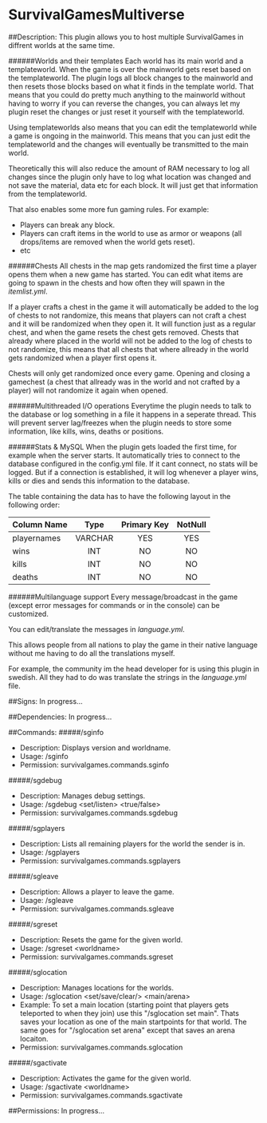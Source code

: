 SurvivalGamesMultiverse
=======================

##Description:
This plugin allows you to host multiple SurvivalGames in diffrent worlds at the same time.

######Worlds and their templates
Each world has its main world and a templateworld. When the game is over the mainworld gets reset based on the templateworld.
The plugin logs all block changes to the mainworld and then resets those blocks based on what it finds in the template world.
That means that you could do pretty much anything to the mainworld without having to worry if you can reverse the changes, you can always let my plugin reset the changes or just reset it yourself with the templateworld.

Using templateworlds also means that you can edit the templateworld while a game is ongoing in the mainworld. This means that you can just edit the templateworld and the changes will eventually be transmitted to the main world.

Theoretically this will also reduce the amount of RAM necessary to log all changes since the plugin only have to log what location was changed and not save the material, data etc for each block. It will just get that information from the templateworld.

That also enables some more fun gaming rules. For example:
 - Players can break any block.
 - Players can craft items in the world to use as armor or weapons (all drops/items are removed when the world gets reset).
 - etc

######Chests
All chests in the map gets randomized the first time a player opens them when a new game has started.
You can edit what items are going to spawn in the chests and how often they will spawn in the _itemlist.yml_.

If a player crafts a chest in the game it will automatically be added to the log of chests to not randomize, this means that players can not craft a chest and it will be randomized when they open it. It will function just as a regular chest, and when the game resets the chest gets removed.
Chests that already where placed in the world will not be added to the log of chests to not randomize, this means that all chests that where allready in the world gets randomized when a player first opens it.

Chests will only get randomized once every game. Opening and closing a gamechest (a chest that allready was in the world and not crafted by a player) will not randomize it again when opened.

######Multithreaded I/O operations
Everytime the plugin needs to talk to the database or log something in a file it happens in a seperate thread.
This will prevent server lag/freezes when the plugin needs to store some information, like kills, wins, deaths or positions.

######Stats & MySQL
When the plugin gets loaded the first time, for example when the server starts. It automatically tries to connect to the database configured in the config.yml file.
If it cant connect, no stats will be logged. But if a connection is established, it will log whenever a player wins, kills or dies and sends this information to the database.

The table containing the data has to have the following layout in the following order:


Column Name  | Type    | Primary Key | NotNull
:------------|:-------:|:-----------:|:---------:|
playernames  | VARCHAR |     YES     |    YES    |
wins         |   INT   |     NO      |    NO     |
kills        |   INT   |     NO      |    NO     |
deaths       |   INT   |     NO      |    NO     |

######Multilanguage support
Every message/broadcast in the game (except error messages for commands or in the console) can be customized.

You can edit/translate the messages in _language.yml_. 

This allows people from all nations to play the game in their native language without me having to do all the translations myself.

For example, the community im the head developer for is using this plugin in swedish. All they had to do was translate the strings in the _language.yml_ file.

##Signs:
In progress...

##Dependencies:
In progress...

##Commands:
#####/sginfo
 - Description: Displays version and worldname.
 - Usage: /sginfo
 - Permission: survivalgames.commands.sginfo
 
#####/sgdebug
 - Description: Manages debug settings.
 - Usage:  /sgdebug \<set/listen\> \<true/false\>
 - Permission: survivalgames.commands.sgdebug
 
#####/sgplayers
 - Description: Lists all remaining players for the world the sender is in.
 - Usage: /sgplayers
 - Permission: survivalgames.commands.sgplayers
 
#####/sgleave
 - Description: Allows a player to leave the game.
 - Usage: /sgleave
 - Permission: survivalgames.commands.sgleave
 
#####/sgreset
 - Description: Resets the game for the given world.
 - Usage: /sgreset \<worldname\>
 - Permission: survivalgames.commands.sgreset

#####/sglocation
 - Description: Manages locations for the worlds.
 - Usage: /sglocation \<set/save/clear/\> \<main/arena\>
 - Example: To set a main location (starting point that players gets teleported to when they join) use this "/sglocation set main". Thats saves your location as one of the main startpoints for that world. The same goes for "/sglocation set arena" except that saves an arena locaiton.
 - Permission: survivalgames.commands.sglocation

#####/sgactivate
 - Description: Activates the game for the given world.
 - Usage: /sgactivate \<worldname\>
 - Permission: survivalgames.commands.sgactivate

##Permissions:
In progress...